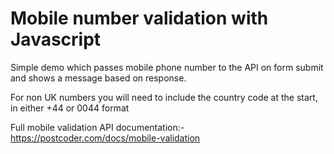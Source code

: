 # Mobile number validation with Javascript

Simple demo which passes mobile phone number to the API on form submit and shows a message based on response.

For non UK numbers you will need to include the country code at the start, in either +44 or 0044 format

Full mobile validation API documentation:- https://postcoder.com/docs/mobile-validation
